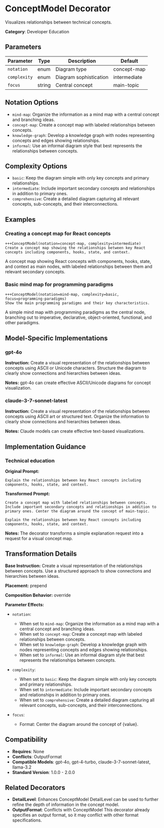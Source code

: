 # ConceptModel Decorator

Visualizes relationships between technical concepts.

**Category**: Developer Education

## Parameters

| Parameter | Type | Description | Default |
|-----------|------|-------------|--------|
| `notation` | enum | Diagram type | concept-map |
| `complexity` | enum | Diagram sophistication | intermediate |
| `focus` | string | Central concept | main-topic |

## Notation Options

- `mind-map`: Organize the information as a mind map with a central concept and branching ideas.
- `concept-map`: Create a concept map with labeled relationships between concepts.
- `knowledge-graph`: Develop a knowledge graph with nodes representing concepts and edges showing relationships.
- `informal`: Use an informal diagram style that best represents the relationships between concepts.

## Complexity Options

- `basic`: Keep the diagram simple with only key concepts and primary relationships.
- `intermediate`: Include important secondary concepts and relationships in addition to primary ones.
- `comprehensive`: Create a detailed diagram capturing all relevant concepts, sub-concepts, and their interconnections.

## Examples

### Creating a concept map for React concepts

```
+++ConceptModel(notation=concept-map, complexity=intermediate)
Create a concept map showing the relationships between key React concepts including components, hooks, state, and context.
```

A concept map showing React concepts with components, hooks, state, and context as main nodes, with labeled relationships between them and relevant secondary concepts.

### Basic mind map for programming paradigms

```
+++ConceptModel(notation=mind-map, complexity=basic, focus=programming-paradigms)
Show the main programming paradigms and their key characteristics.
```

A simple mind map with programming paradigms as the central node, branching out to imperative, declarative, object-oriented, functional, and other paradigms.

## Model-Specific Implementations

### gpt-4o

**Instruction:** Create a visual representation of the relationships between concepts using ASCII or Unicode characters. Structure the diagram to clearly show connections and hierarchies between ideas.

**Notes:** gpt-4o can create effective ASCII/Unicode diagrams for concept visualization.

### claude-3-7-sonnet-latest

**Instruction:** Create a visual representation of the relationships between concepts using ASCII art or structured text. Organize the information to clearly show connections and hierarchies between ideas.

**Notes:** Claude models can create effective text-based visualizations.


## Implementation Guidance

### Technical education

**Original Prompt:**
```
Explain the relationships between key React concepts including components, hooks, state, and context.
```

**Transformed Prompt:**
```
Create a concept map with labeled relationships between concepts. Include important secondary concepts and relationships in addition to primary ones. Center the diagram around the concept of main-topic.

Explain the relationships between key React concepts including components, hooks, state, and context.
```

**Notes:** The decorator transforms a simple explanation request into a request for a visual concept map.

## Transformation Details

**Base Instruction:** Create a visual representation of the relationships between concepts. Use a structured approach to show connections and hierarchies between ideas.

**Placement:** prepend

**Composition Behavior:** override

**Parameter Effects:**

- `notation`:
  - When set to `mind-map`: Organize the information as a mind map with a central concept and branching ideas.
  - When set to `concept-map`: Create a concept map with labeled relationships between concepts.
  - When set to `knowledge-graph`: Develop a knowledge graph with nodes representing concepts and edges showing relationships.
  - When set to `informal`: Use an informal diagram style that best represents the relationships between concepts.

- `complexity`:
  - When set to `basic`: Keep the diagram simple with only key concepts and primary relationships.
  - When set to `intermediate`: Include important secondary concepts and relationships in addition to primary ones.
  - When set to `comprehensive`: Create a detailed diagram capturing all relevant concepts, sub-concepts, and their interconnections.

- `focus`:
  - Format: Center the diagram around the concept of {value}.

## Compatibility

- **Requires**: None
- **Conflicts**: OutputFormat
- **Compatible Models**: gpt-4o, gpt-4-turbo, claude-3-7-sonnet-latest, llama-3.2
- **Standard Version**: 1.0.0 - 2.0.0

## Related Decorators

- **DetailLevel**: Enhances ConceptModel DetailLevel can be used to further refine the depth of information in the concept model.
- **OutputFormat**: Conflicts with ConceptModel This decorator already specifies an output format, so it may conflict with other format specifications.
